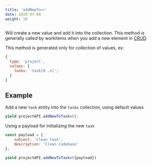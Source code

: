 ```yaml
---
title: 'addNewTo<>'
date: 2020-07-04
weight: 10
---
```


Will create a new value and add it into the collection. This method is generally
called by workitems when you add a new element in [CRUD][1].

This method is generated only for collection of values, ex:

```js
{
  type: 'project',
  values: {
    tasks: 'task[0..n]';
  }
}
```

## Example

Add a new `task` entity into the `tasks` collection, using default values

```js
yield projectAPI.addNewToTasks();
```

Using a payload for initializing the new `task`

```js
const payload = {
    subject: 'Clean task',
    description: 'Clean codebase'
};

yield projectAPI.addNewToTasks({payload})

```

[1]: https://en.wikipedia.org/wiki/Create,_read,_update_and_delete
